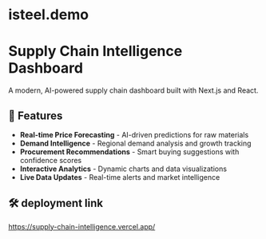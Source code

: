 # isteel.demo

# Supply Chain Intelligence Dashboard

A modern, AI-powered supply chain dashboard built with Next.js and React.

## 🚀 Features

- **Real-time Price Forecasting** - AI-driven predictions for raw materials
- **Demand Intelligence** - Regional demand analysis and growth tracking  
- **Procurement Recommendations** - Smart buying suggestions with confidence scores
- **Interactive Analytics** - Dynamic charts and data visualizations
- **Live Data Updates** - Real-time alerts and market intelligence

## 🛠️ deployment link
https://supply-chain-intelligence.vercel.app/

